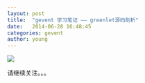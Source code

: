 ```yaml
---
layout: post
title:  "gevent 学习笔记 —— greenlet源码剖析"
date:   2014-06-28 16:48:45
categories: gevent
author: young
---
```

![](http://young-py.github.io/imgs/yyzt3.jpg)

请继续关注。。。